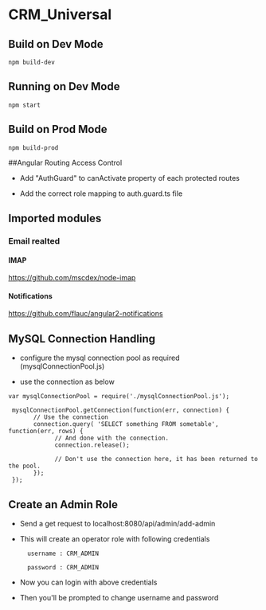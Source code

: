 # CRM_Universal

## Build on Dev Mode

```node
npm build-dev
```

## Running on Dev Mode

```node
npm start
```

## Build on Prod Mode

```node
npm build-prod
```


##Angular Routing Access Control

* Add "AuthGuard" to canActivate property of each protected routes

* Add the correct role mapping to auth.guard.ts file

## Imported modules

### Email realted
#### IMAP
https://github.com/mscdex/node-imap


#### Notifications

https://github.com/flauc/angular2-notifications

## MySQL Connection Handling

* configure the mysql connection pool as required (mysqlConnectionPool.js)

* use the connection as below
 ``` node
 var mysqlConnectionPool = require('./mysqlConnectionPool.js');
```
``` node
 mysqlConnectionPool.getConnection(function(err, connection) {
       // Use the connection
       connection.query( 'SELECT something FROM sometable', function(err, rows) {
             // And done with the connection.
             connection.release();
        
             // Don't use the connection here, it has been returned to the pool.
       });
 });
 ```
 
 
## Create an Admin Role
 
 * Send a get request to localhost:8080/api/admin/add-admin
  
 * This will create an operator role with following credentials
 
         username : CRM_ADMIN
 
         password : CRM_ADMIN
 
 * Now you can login with above credentials
 
 * Then you'll be prompted to change username and password
